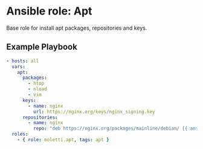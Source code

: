 Ansible role: Apt
=========
Base role for install apt packages, repositories and keys.

Example Playbook
----------------
```yaml
- hosts: all
  vars:
    apt:
      packages:
        - htop
        - nload
        - vim
      keys:
        - name: nginx
          url: https://nginx.org/keys/nginx_signing.key
      repositories:
        - name: nginx
          repo: "deb https://nginx.org/packages/mainline/debian/ {{ ansible_distribution_release }} nginx"
  roles:
    - { role: moletti.apt, tags: apt }
```
